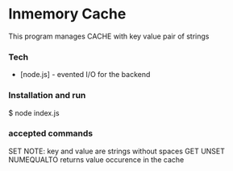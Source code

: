 # Inmemory Cache

This program manages CACHE with key value pair of strings


### Tech
* [node.js] - evented I/O for the backend

### Installation and run
$ node index.js

### accepted commands
SET <key> <value>  NOTE: key and value are strings without spaces
GET <key>
UNSET <key>
NUMEQUALTO <value> returns value occurence in the cache